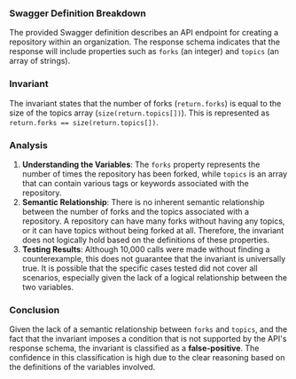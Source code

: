 ### Swagger Definition Breakdown
The provided Swagger definition describes an API endpoint for creating a repository within an organization. The response schema indicates that the response will include properties such as `forks` (an integer) and `topics` (an array of strings). 

### Invariant
The invariant states that the number of forks (`return.forks`) is equal to the size of the topics array (`size(return.topics[])`). This is represented as `return.forks == size(return.topics[])`. 

### Analysis
1. **Understanding the Variables**: The `forks` property represents the number of times the repository has been forked, while `topics` is an array that can contain various tags or keywords associated with the repository. 
2. **Semantic Relationship**: There is no inherent semantic relationship between the number of forks and the topics associated with a repository. A repository can have many forks without having any topics, or it can have topics without being forked at all. Therefore, the invariant does not logically hold based on the definitions of these properties. 
3. **Testing Results**: Although 10,000 calls were made without finding a counterexample, this does not guarantee that the invariant is universally true. It is possible that the specific cases tested did not cover all scenarios, especially given the lack of a logical relationship between the two variables. 

### Conclusion
Given the lack of a semantic relationship between `forks` and `topics`, and the fact that the invariant imposes a condition that is not supported by the API's response schema, the invariant is classified as a **false-positive**. The confidence in this classification is high due to the clear reasoning based on the definitions of the variables involved.
